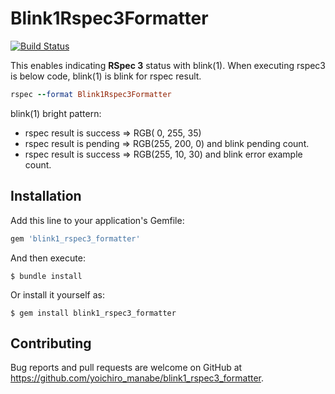 # Blink1Rspec3Formatter

[![Build Status](https://travis-ci.org/yoichiro-manabe/blink1_rspec3_formatter.svg?branch=master)](https://travis-ci.org/yoichiro-manabe/blink1_rspec3_formatter)

This enables indicating **RSpec 3** status with blink(1). When executing rspec3 is below code, blink(1) is blink for rspec result.

```ruby
rspec --format Blink1Rspec3Formatter
```

blink(1) bright pattern:

* rspec result is success => RGB(  0, 255, 35)
* rspec result is pending => RGB(255, 200,  0) and blink pending count.
* rspec result is success => RGB(255,  10, 30) and blink error example count.

## Installation

Add this line to your application's Gemfile:

```ruby
gem 'blink1_rspec3_formatter'
```

And then execute:

    $ bundle install

Or install it yourself as:

    $ gem install blink1_rspec3_formatter

## Contributing

Bug reports and pull requests are welcome on GitHub at https://github.com/yoichiro_manabe/blink1_rspec3_formatter.


